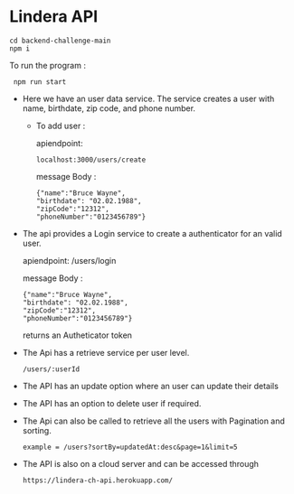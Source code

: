 # Lindera API 

```
cd backend-challenge-main 
npm i 
```

 
To run the program : 
~~~
 npm run start 
~~~

* Here we have an user data service. The service creates a user with name, birthdate, zip code, and phone number. 
  * To add user :

    apiendpoint: 
    ```
    localhost:3000/users/create 
    ```

    message Body : 
    ```
    {"name":"Bruce Wayne", 
    "birthdate": "02.02.1988", 
    "zipCode":"12312", 
    "phoneNumber":"0123456789"}
    ```

* The api provides a Login service to create a authenticator for an valid user. 

    apiendpoint: /users/login 

    message Body : 
    ```
    {"name":"Bruce Wayne", 
    "birthdate": "02.02.1988", 
    "zipCode":"12312", 
    "phoneNumber":"0123456789"}
    ```

    returns an Autheticator token

* The Api has a retrieve service per user level.

    ```
    /users/:userId 
    ```

* The API has an update option where an user can update their details 

* The API has an option to delete user if required. 

* The Api can also be called to retrieve all the users with Pagination and sorting. 
    ```
    example = /users?sortBy=updatedAt:desc&page=1&limit=5
    ```

* The API is also on a cloud server and can be accessed through 
    ```
    https://lindera-ch-api.herokuapp.com/
    ```
